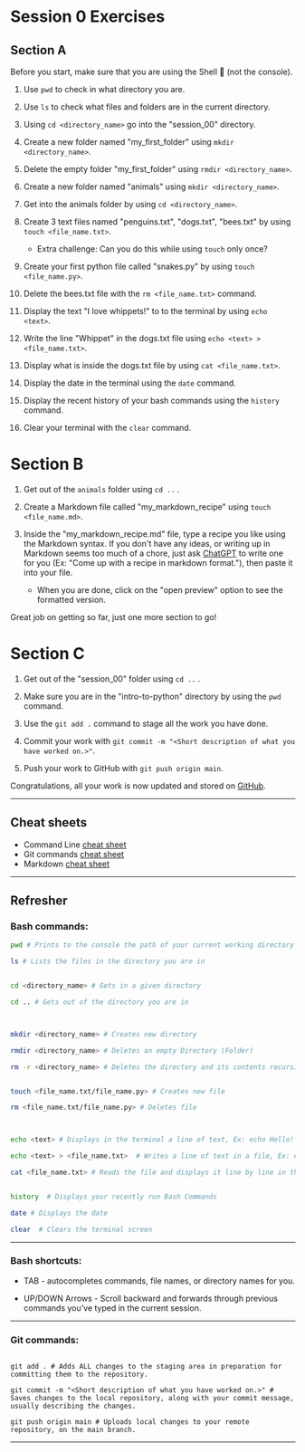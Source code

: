 # Session 0 Exercises

## Section A

Before you start, make sure that you are using the Shell 🐚 (not the console).

1. Use `pwd` to check in what directory you are.

2. Use `ls` to check what files and folders are in the current directory.

3. Using `cd <directory_name>` go into the "session_00" directory.

4. Create a new folder named "my_first_folder" using `mkdir <directory_name>`.

5. Delete the empty folder "my_first_folder" using `rmdir <directory_name>`.

6. Create a new folder named "animals" using `mkdir <directory_name>`.

7. Get into the animals folder by using `cd <directory_name>`.

8. Create 3 text files named "penguins.txt", "dogs.txt", "bees.txt" by using `touch <file_name.txt>`.
    - Extra challenge: Can you do this while using `touch` only once?

9. Create your first python file called "snakes.py" by using `touch <file_name.py>`.

10. Delete the bees.txt file with the `rm <file_name.txt>` command.

11. Display the text "I love whippets!" to to the terminal by using `echo <text>`.

12. Write the line "Whippet" in the dogs.txt file using `echo <text> > <file_name.txt>`.

13. Display what is inside the dogs.txt file by using `cat <file_name.txt>`.

15. Display the date in the terminal using the `date` command.

15. Display the recent history of your bash commands using the `history` command.

16. Clear your terminal with the `clear` command.


# Section B

1. Get out of the `animals` folder using `cd ..` .

2. Create a Markdown file called "my_markdown_recipe" using `touch <file_name.md>`.

3. Inside the "my_markdown_recipe.md" file, type a recipe you like using the Markdown syntax. If you don't have any ideas, or writing up in Markdown seems too much of a chore, just ask [ChatGPT](https://chat.openai.com/) to write one for you (Ex: "Come up with a recipe in markdown format."), then paste it into your file. 
    - When you are done, click on the "open preview" option to see the formatted version.

Great job on getting so far, just one more section to go!

# Section C

1. Get out of the "session_00" folder using `cd ..` .

2. Make sure you are in the "intro-to-python" directory by using the `pwd` command.

3. Use the `git add .` command to stage all the work you have done.

4. Commit your work with `git commit -m "<Short description of what you have worked on.>"`.

5. Push your work to GitHub with `git push origin main`.

Congratulations, all your work is now updated and stored on [GitHub](https://github.com/).


---


## Cheat sheets
 - Command Line [cheat sheet](https://www.git-tower.com/blog/command-line-cheat-sheet/)
 - Git commands [cheat sheet](https://education.github.com/git-cheat-sheet-education.pdf)
- Markdown [cheat sheet](https://github.com/adam-p/markdown-here/wiki/Markdown-Cheatsheet) 

---

## Refresher

### Bash commands:

```bash
pwd # Prints to the console the path of your current working directory

ls # Lists the files in the directory you are in


cd <directory_name> # Gets in a given directory

cd .. # Gets out of the directory you are in



mkdir <directory_name> # Creates new directory

rmdir <directory_name> # Deletes an empty Directory (Folder)

rm -r <directory_name> # Deletes the directory and its contents recursively


touch <file_name.txt/file_name.py> # Creates new file

rm <file_name.txt/file_name.py> # Deletes file



echo <text> # Displays in the terminal a line of text, Ex: echo Hello!

echo <text> > <file_name.txt>  # Writes a line of text in a file, Ex: echo Bonjour! > file.txt

cat <file_name.txt> # Reads the file and displays it line by line in the terminal, Ex: cat file.txt --> Bonjour!


history  # Displays your recently run Bash Commands​

date # Displays the date

clear  # Clears the terminal screen

```

---

### Bash shortcuts:

- TAB - autocompletes commands, file names, or directory names for you​.

- UP/DOWN Arrows - Scroll backward and forwards through previous commands you’ve typed in the current session. ​

---

### Git commands:

```shell

git add . # Adds ALL changes to the staging area in preparation for committing them to the repository.​

git commit -m "<Short description of what you have worked on.>" #  Saves changes to the local repository, along with your commit message, usually describing the changes.

git push origin main # Uploads local changes to your remote repository, on the main branch.
```

---




